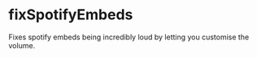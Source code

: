 # fixSpotifyEmbeds

Fixes spotify embeds being incredibly loud by letting you customise the volume.
